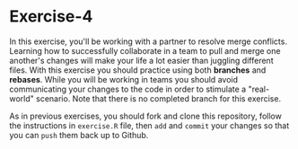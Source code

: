 # Exercise-4
In this exercise, you'll be working with a partner to resolve merge conflicts. Learning how to successfully collaborate in a team to pull and merge one another's changes will make your life a lot easier than juggling different files. With this exercise you should practice using both **branches** and **rebases**. While you will be working in teams you should avoid communicating your changes to the code in order to stimulate a "real-world" scenario. Note that there is no completed branch for this exercise.   


As in previous exercises, you should fork and clone this repository, follow the instructions in `exercise.R` file, then `add` and `commit` your changes so that you can `push` them back up to Github.
